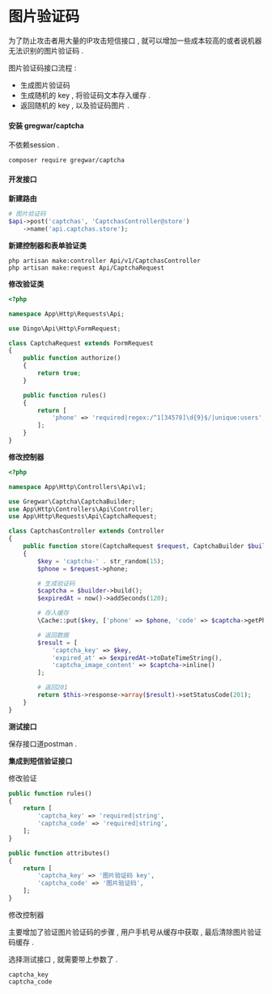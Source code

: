 # 图片验证码

为了防止攻击者用大量的IP攻击短信接口 , 就可以增加一些成本较高的或者说机器无法识别的图片验证码 .

图片验证码接口流程 :

* 生成图片验证码
* 生成随机的 key , 将验证码文本存入缓存 . 
* 返回随机的 key , 以及验证码图片 . 

#### 安装 gregwar/captcha

不依赖session .

```
composer require gregwar/captcha
```

#### 开发接口

**新建路由**

```php
# 图片验证码
$api->post('captchas', 'CaptchasController@store')
    ->name('api.captchas.store');
```

**新建控制器和表单验证类**

```
php artisan make:controller Api/v1/CaptchasController
php artisan make:request Api/CaptchaRequest
```

**修改验证类**

```php
<?php

namespace App\Http\Requests\Api;

use Dingo\Api\Http\FormRequest;

class CaptchaRequest extends FormRequest
{
    public function authorize()
    {
        return true;
    }

    public function rules()
    {
        return [
            'phone' => 'required|regex:/^1[34578]\d{9}$/|unique:users',
        ];
    }
}
```

**修改控制器**

```php
<?php

namespace App\Http\Controllers\Api\v1;

use Gregwar\Captcha\CaptchaBuilder;
use App\Http\Controllers\Api\Controller;
use App\Http\Requests\Api\CaptchaRequest;

class CaptchasController extends Controller
{
    public function store(CaptchaRequest $request, CaptchaBuilder $builder)
    {
        $key = 'captcha-' . str_random(15);
        $phone = $request->phone;

        # 生成验证码
        $captcha = $builder->build();
        $expiredAt = now()->addSeconds(120);

        # 存入缓存
        \Cache::put($key, ['phone' => $phone, 'code' => $captcha->getPhrase()], $expiredAt);

        # 返回数据
        $result = [
            'captcha_key' => $key,
            'expired_at' => $expiredAt->toDateTimeString(),
            'captcha_image_content' => $captcha->inline()
        ];

        # 返回201
        return $this->response->array($result)->setStatusCode(201);
    }
}
```

**测试接口**

保存接口道postman .

**集成到短信验证接口**

修改验证

```php
public function rules()
{
    return [
        'captcha_key' => 'required|string',
        'captcha_code' => 'required|string',
    ];
}

public function attributes()
{
    return [
        'captcha_key' => '图片验证码 key',
        'captcha_code' => '图片验证码',
    ];
}
```

修改控制器

主要增加了验证图片验证码的步骤 , 用户手机号从缓存中获取 , 最后清除图片验证码缓存 . 

选择测试接口 , 就需要带上参数了 . 

```
captcha_key
captcha_code
```



